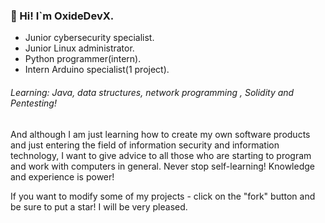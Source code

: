 ### 👋 Hi! I`m OxideDevX. 

- Junior cybersecurity specialist.
- Junior Linux administrator.
- Python programmer(intern).
- Intern Arduino specialist(1 project).

###### Learning: Java, data structures, network programming , Solidity and Pentesting!

And although I am just learning how to create my own software products and just entering the field of information security and information technology, I want to give advice to all those who are starting to program and work with computers in general. 
Never stop self-learning! Knowledge and experience is power!

If you want to modify some of my projects - click on the "fork" button and be sure to put a star! I will be very pleased.